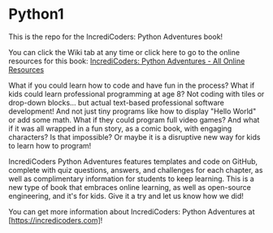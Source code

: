 # Python1
This is the repo for the IncrediCoders: Python Adventures book!

You can click the Wiki tab at any time or click here to go to the online resources for this book: [IncrediCoders: Python Adventures - All Online Resources](https://github.com/IncrediCoders/Python1/wiki)

What if you could learn how to code and have fun in the process? What if kids could learn professional programming at age 8? Not coding with tiles or drop-down blocks… but actual text-based professional software development! And not just tiny programs like how to display "Hello World" or add some math. What if they could program full video games? And what if it was all wrapped in a fun story, as a comic book, with engaging characters? Is that impossible? Or maybe it is a disruptive new way for kids to learn how to program!   

IncrediCoders Python Adventures features templates and code on GitHub, complete with quiz questions, answers, and challenges for each chapter, as well as complimentary information for students to keep learning. This is a new type of book that embraces online learning, as well as open-source engineering, and it's for kids. Give it a try and let us know how we did!  

You can get more information about IncrediCoders: Python Adventures at [https://incredicoders.com]!
